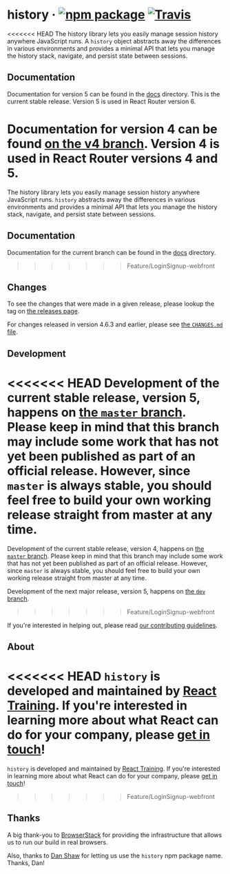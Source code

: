 # history &middot; [![npm package][npm-badge]][npm] [![Travis][build-badge]][build]

[npm-badge]: https://img.shields.io/npm/v/history.svg?style=flat-square
[npm]: https://www.npmjs.org/package/history
[build-badge]: https://img.shields.io/travis/ReactTraining/history/master.svg?style=flat-square
[build]: https://travis-ci.org/ReactTraining/history

<<<<<<< HEAD
The history library lets you easily manage session history anywhere JavaScript runs. A `history` object abstracts away the differences in various environments and provides a minimal API that lets you manage the history stack, navigate, and persist state between sessions.

## Documentation

Documentation for version 5 can be found in the [docs](docs) directory. This is the current stable release. Version 5 is used in React Router version 6.

Documentation for version 4 can be found [on the v4 branch](https://github.com/ReactTraining/history/tree/v4/docs). Version 4 is used in React Router versions 4 and 5.
=======
The history library lets you easily manage session history anywhere JavaScript runs. `history` abstracts away the differences in various environments and provides a minimal API that lets you manage the history stack, navigate, and persist state between sessions.

## Documentation

Documentation for the current branch can be found in the [docs](docs) directory.
>>>>>>> Feature/LoginSignup-webfront

## Changes

To see the changes that were made in a given release, please lookup the tag on [the releases page](https://github.com/ReactTraining/history/releases).

For changes released in version 4.6.3 and earlier, please see [the `CHANGES.md` file](https://github.com/ReactTraining/history/blob/845d690c5576c7f55ecbe14babe0092e8e5bc2bb/CHANGES.md).

## Development

<<<<<<< HEAD
Development of the current stable release, version 5, happens on [the `master` branch](https://github.com/ReactTraining/history/tree/master). Please keep in mind that this branch may include some work that has not yet been published as part of an official release. However, since `master` is always stable, you should feel free to build your own working release straight from master at any time.
=======
Development of the current stable release, version 4, happens on [the `master` branch](https://github.com/ReactTraining/history/tree/master). Please keep in mind that this branch may include some work that has not yet been published as part of an official release. However, since `master` is always stable, you should feel free to build your own working release straight from master at any time.

Development of the next major release, version 5, happens on [the `dev` branch](https://github.com/ReactTraining/history/tree/dev).
>>>>>>> Feature/LoginSignup-webfront

If you're interested in helping out, please read [our contributing guidelines](CONTRIBUTING.md).

## About

<<<<<<< HEAD
`history` is developed and maintained by [React Training](https://reacttraining.com). If you're interested in learning more about what React can do for your company, please [get in touch](mailto:hello@reacttraining.com)!
=======
`history` is developed and maintained by [React Training](https://reacttraining.com). If
you're interested in learning more about what React can do for your company, please
[get in touch](mailto:hello@reacttraining.com)!
>>>>>>> Feature/LoginSignup-webfront

## Thanks

A big thank-you to [BrowserStack](https://www.browserstack.com/) for providing the infrastructure that allows us to run our build in real browsers.

Also, thanks to [Dan Shaw](https://www.npmjs.com/~dshaw) for letting us use the `history` npm package name. Thanks, Dan!

